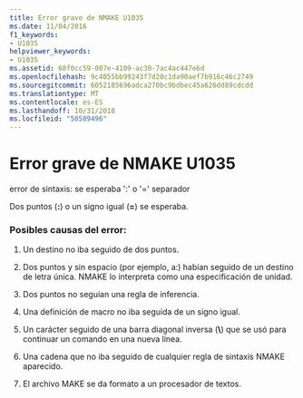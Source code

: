 ```yaml
---
title: Error grave de NMAKE U1035
ms.date: 11/04/2016
f1_keywords:
- U1035
helpviewer_keywords:
- U1035
ms.assetid: 68f0cc59-007e-4109-ac30-7ac4ac447e6d
ms.openlocfilehash: 9c4055bb99243f7d20c1da90aef7b916c46c2749
ms.sourcegitcommit: 6052185696adca270bc9bdbec45a626dd89cdcdd
ms.translationtype: MT
ms.contentlocale: es-ES
ms.lasthandoff: 10/31/2018
ms.locfileid: "50589496"
---
```

# <a name="nmake-fatal-error-u1035"></a>Error grave de NMAKE U1035

error de sintaxis: se esperaba ':' o '=' separador

Dos puntos (**:**) o un signo igual (**=**) se esperaba.

### <a name="to-fix-by-checking-the-following-possible-causes"></a>Posibles causas del error:

1. Un destino no iba seguido de dos puntos.

1. Dos puntos y sin espacio (por ejemplo, a:) habían seguido de un destino de letra única. NMAKE lo interpreta como una especificación de unidad.

1. Dos puntos no seguían una regla de inferencia.

1. Una definición de macro no iba seguida de un signo igual.

1. Un carácter seguido de una barra diagonal inversa (**\\**) que se usó para continuar un comando en una nueva línea.

1. Una cadena que no iba seguido de cualquier regla de sintaxis NMAKE aparecido.

1. El archivo MAKE se da formato a un procesador de textos.